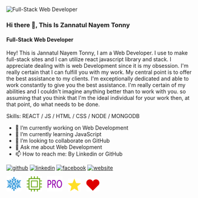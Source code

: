 ![Full-Stack Web Developer](https://media-exp1.licdn.com/dms/image/C4E16AQEIeBLMDovhsQ/profile-displaybackgroundimage-shrink_350_1400/0/1638113213848?e=1647475200&v=beta&t=gcjsQxj8oxp8LXjoONH8fLAP6a4eTcoj31Zpqd8VXDA)

### Hi there 👋, This Is Zannatul Nayem Tonny
#### Full-Stack Web Developer

Hey! This is Jannatul Nayem Tonny, I am a Web Developer. I use to make full-stack sites and I can utilize react javascript library and stack. I appreciate dealing with is web Development since it is my obsession. I'm really certain that I can fulfill you with my work. My central point is to offer the best assistance to my clients. I'm exceptionally dedicated and able to work constantly to give you the best assistance. I'm really certain of my abilities and I couldn't imagine anything better than to work with you. so assuming that you think that I'm the ideal individual for your work then, at that point, do what needs to be done.

Skills: REACT / JS / HTML / CSS / NODE / MONGODB  

- 🔭 I’m currently working on Web Development 
- 🌱 I’m currently learning JavaScript 
- 👯 I’m looking to collaborate on GitHub 
- 💬 Ask me about Web Development 
- 📫 How to reach me: By Linkedin or GitHub 


[<img src='https://cdn.jsdelivr.net/npm/simple-icons@3.0.1/icons/github.svg' alt='github' height='40'>](https://github.com/https://github.com/tonny29)  [<img src='https://cdn.jsdelivr.net/npm/simple-icons@3.0.1/icons/linkedin.svg' alt='linkedin' height='40'>](https://www.linkedin.com/in/https://www.linkedin.com/in/zannatulnayemtonny//)  [<img src='https://cdn.jsdelivr.net/npm/simple-icons@3.0.1/icons/facebook.svg' alt='facebook' height='40'>](https://www.facebook.com/https://www.facebook.com/jannatulnayem.tonny/)  [<img src='https://cdn.jsdelivr.net/npm/simple-icons@3.0.1/icons/icloud.svg' alt='website' height='40'>](https://nostalgic-chandrasekhar-03e462.netlify.app)  

<a href='https://archiveprogram.github.com/'><img src='https://raw.githubusercontent.com/acervenky/animated-github-badges/master/assets/acbadge.gif' width='40' height='40'></a> <a href='https://docs.github.com/en/developers'><img src='https://raw.githubusercontent.com/acervenky/animated-github-badges/master/assets/devbadge.gif' width='40' height='40'></a> <a href='https://github.com/pricing'><img src='https://raw.githubusercontent.com/acervenky/animated-github-badges/master/assets/pro.gif' width='40' height='40'></a> <a href='https://stars.github.com/'><img src='https://raw.githubusercontent.com/acervenky/animated-github-badges/master/assets/starbadge.gif' width='35' height='35'></a> <a href='https://docs.github.com/en/github/supporting-the-open-source-community-with-github-sponsors'><img src='https://raw.githubusercontent.com/acervenky/animated-github-badges/master/assets/sponsorbadge.gif' width='35' height='35'></a> 


